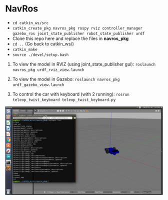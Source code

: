 # NavRos

- `cd catkin_ws/src`
- `catkin_create_pkg navros_pkg rospy rviz controller_manager gazebo_ros joint_state_publisher robot_state_publisher urdf`
-  Clone this repo here and replace the files in **navros_pkg**
- `cd ..` (Go back to catkin_ws/)
- `catkin_make`
- `source ./devel/setup.bash`

1. To view the model in RVIZ (using joint_state_publisher gui): `roslaunch navros_pkg urdf_rviz_view.launch`

2. To view the model in Gazebo: `roslaunch navros_pkg urdf_gazebo_view.launch `

3. To control the car with keyboard (with 2 running): `rosrun teleop_twist_keyboard teleop_twist_keyboard.py `

![](Screenshot%20from%202019-02-09%2013-43-49.png)
